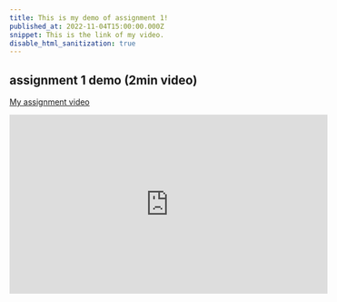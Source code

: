 ```yaml
---
title: This is my demo of assignment 1!
published_at: 2022-11-04T15:00:00.000Z
snippet: This is the link of my video.
disable_html_sanitization: true
---
```


## assignment 1 demo (2min video)

[My assignment video](https://youtu.be/hAidXCDcDwQ?si=8rjleF-TESKmVbyy)
<iframe width="560" height="315" src="https://www.youtube.com/embed/hAidXCDcDwQ?si=8rjleF-TESKmVbyy" title="YouTube video player" frameborder="0" allow="accelerometer; autoplay; clipboard-write; encrypted-media; gyroscope; picture-in-picture; web-share" referrerpolicy="strict-origin-when-cross-origin" allowfullscreen></iframe>
